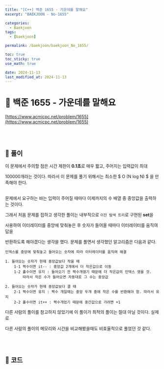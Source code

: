 ```yaml
---
title: "[C++] 백준 1655 - 가운데를 말해요"
excerpt: "BAEKJOON - No-1655"

categories:
  - Baekjoon
tags:
  - [baekjoon]

permalink: /baekjoon/baekjoon_No_1655/

toc: true
toc_sticky: true
use_math: true

date: 2024-11-13
last_modified_at: 2024-11-13
---
```


# 🔐 백준 1655 - 가운데를 말해요

[https://www.acmicpc.net/problem/1655](https://www.acmicpc.net/problem/1655)

<br><br>

## 🔑 풀이

이 문제에서 주의할 점은 시간 제한이 **0.1초**로 매우 짧고, 주어지는 입력값이 최대 <br>

100000개라는 것이다. 따라서 이 문제를 풀기 위해서는 최소한 $ O (N log N) $ 을 만족해야 한다. <br><br>

문제에서 요구하는 바는 입력이 주어질 때마다 이제까지의 수 배열 중 중앙값을 출력하는 것이다. <br>

그래서 처음 문제를 접하고 생각한 풀이는 내부적으로 `이진 탐색 트리`로 구현된 **set**을 <br>

사용하여 이터레이터를 중앙에 맞춰놓은 후 숫자가 들어올 때마다 이터레이터를 움직여 답을 <br>

반환하도록 해야겠다는 생각을 했다. 문제를 풀면서 생각했던 알고리즘은 다음과 같다.

    인덱스를 중앙에 맞춰놓고 들어오는 숫자에 따라 이터레이터를 움직여 해결
    
    1. 들어오는 숫자가 현재 중앙값보다 작을 때
        1-1 짝수이면 it-- : 중앙값 2개에서 더 작은값으로 이동
        1-2 홀수이면 유지 : 들어오기 전 짝수개였기 때문에 더 작은값의 인덱스 였을 것.
            따라서 작은 수가 들어오면 자동대로 그 수는 중앙값
 
    2. 들어오는 숫자가 현재 중앙값보다 클 때
        2-1 짝수이면 유지 : 짝수 개일때는 중앙 두개 중에 작은 수를 반환해야 함. 따라서 유지
        2-2 홀수이면 it++ : 짝수개었기 때문에 중간값으로 가려면 +1

다른 사람의 풀이를 참고하지 않았기에 이 풀이가 최적의 풀이는 절대 아닐 것이다. 실제로 <br>

다른 사람의 풀이의 메모리와 시간을 비교해봤을때도 비효율적으로 풀었던 것 같다.

<br><br>

## 🧩 코드

<script src="https://gist.github.com/jinwoojwa/7186a2bb0f7c4e92c0198886793b5fa8.js"></script>